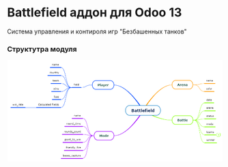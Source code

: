 # Battlefield аддон для Odoo 13
Система управления и контироля игр "Безбашенных танков"

### Структутра модуля

[![Mindmap](https://github.com/Gomel/battlefield/blob/main/assets/mind_map_structure.PNG)](https://www.mindomo.com/ru/mindmap/070cc45e2d4542aa8552a9b603a26461)
